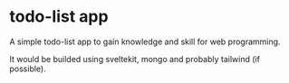 # todo-list app

A simple todo-list app to gain knowledge and skill for web programming.

It would be builded using sveltekit, mongo and probably tailwind (if possible).
